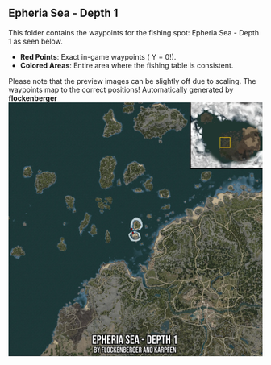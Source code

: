 ## Epheria Sea - Depth 1
This folder contains the waypoints for the fishing spot: Epheria Sea - Depth 1 as seen below.

- **Red Points**: Exact in-game waypoints ( Y = 0!).
- **Colored Areas**: Entire area where the fishing table is consistent.

Please note that the preview images can be slightly off due to scaling. The waypoints map to the correct positions!
Automatically generated by **flockenberger**
![preview_Epheria Sea - Depth 1](./Preview.webp)